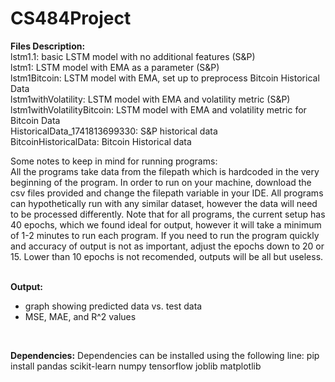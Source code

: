 # CS484Project

<b>Files Description:</b><br>
lstm1.1: basic LSTM model with no additional features (S&P) <br>
lstm1: LSTM model with EMA as a parameter (S&P)<br>
lstm1Bitcoin: LSTM model with EMA, set up to preprocess Bitcoin Historical Data<br>
lstm1withVolatility: LSTM model with EMA and volatility metric (S&P)<br>
lstm1withVolatilityBitcoin: LSTM model with EMA and volatility metric for Bitcoin Data<br>
HistoricalData_1741813699330: S&P historical data<br>
BitcoinHistoricalData: Bitcoin Historical data<br>

Some notes to keep in mind for running programs:<br>
All the programs take data from the filepath which is hardcoded in the very beginning of the program. In order to run on your machine, download the csv files provided and change the filepath variable in your IDE. All programs can hypothetically run with any similar dataset, however the data will need to be processed differently. Note that for all programs, the current setup has 40 epochs, which we found ideal for output, however it will take a minimum of 1-2 minutes to run each program. If you need to run the program quickly and accuracy of output is not as important, adjust the epochs down to 20 or 15. Lower than 10 epochs is not recomended, outputs will be all but useless.<br>
<br>

<b>Output:</b>
- graph showing predicted data vs. test data
- MSE, MAE, and R^2 values
<br>

<b>Dependencies:</b>
Dependencies can be installed using the following line:
pip install pandas scikit-learn numpy tensorflow joblib matplotlib
